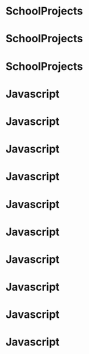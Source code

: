 # SchoolProjects
# SchoolProjects
# SchoolProjects
# Javascript
# Javascript
# Javascript
# Javascript
# Javascript
# Javascript
# Javascript
# Javascript
# Javascript
# Javascript
